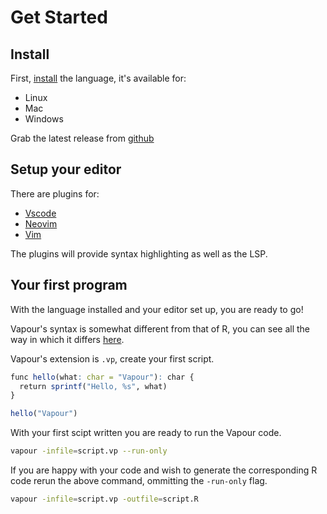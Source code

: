 # Get Started

## Install

First, [install](/install) the language, it's available for:

- Linux
- Mac
- Windows

Grab the latest release from [github](https://github.com/vapourlang/vapour/releases)

## Setup your editor

There are plugins for:

- [Vscode](https://github.com/vapourlang/vapour-vscode)
- [Neovim](git@github.com:vapourlang/vapour-nvim)
- [Vim](git@github.com:vapourlang/vapour-vim)

The plugins will provide syntax highlighting as well as the LSP.

## Your first program

With the language installed and your editor set up, you are ready to go!

Vapour's syntax is somewhat different from that of R, you can see all the 
way in which it differs [here](/docs/syntax).

Vapour's extension is `.vp`, create your first script.

```r
func hello(what: char = "Vapour"): char {
  return sprintf("Hello, %s", what)
}

hello("Vapour")
```

With your first scipt written you are ready to run the Vapour code.

```bash
vapour -infile=script.vp --run-only
```

If you are happy with your code and wish to generate the corresponding R
code rerun the above command, ommitting the `-run-only` flag.

```bash
vapour -infile=script.vp -outfile=script.R
```
